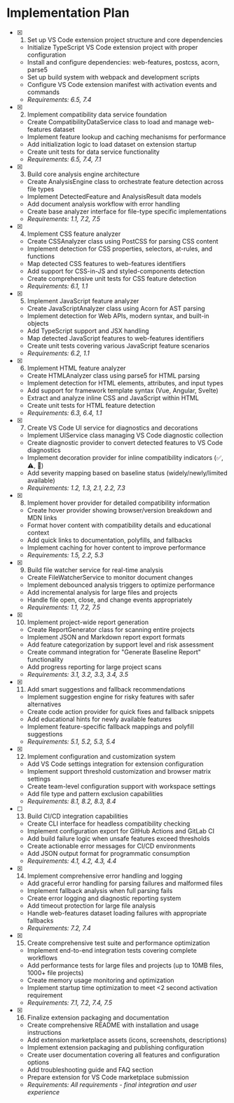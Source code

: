 # Implementation Plan

- [x] 1. Set up VS Code extension project structure and core dependencies







  - Initialize TypeScript VS Code extension project with proper configuration
  - Install and configure dependencies: web-features, postcss, acorn, parse5
  - Set up build system with webpack and development scripts
  - Configure VS Code extension manifest with activation events and commands
  - _Requirements: 6.5, 7.4_

- [x] 2. Implement compatibility data service foundation






  - Create CompatibilityDataService class to load and manage web-features dataset
  - Implement feature lookup and caching mechanisms for performance
  - Add initialization logic to load dataset on extension startup
  - Create unit tests for data service functionality
  - _Requirements: 6.5, 7.4, 7.1_

- [x] 3. Build core analysis engine architecture






  - Create AnalysisEngine class to orchestrate feature detection across file types
  - Implement DetectedFeature and AnalysisResult data models
  - Add document analysis workflow with error handling
  - Create base analyzer interface for file-type specific implementations
  - _Requirements: 1.1, 7.2, 7.5_

- [x] 4. Implement CSS feature analyzer






  - Create CSSAnalyzer class using PostCSS for parsing CSS content
  - Implement detection for CSS properties, selectors, at-rules, and functions
  - Map detected CSS features to web-features identifiers
  - Add support for CSS-in-JS and styled-components detection
  - Create comprehensive unit tests for CSS feature detection
  - _Requirements: 6.1, 1.1_

- [x] 5. Implement JavaScript feature analyzer








  - Create JavaScriptAnalyzer class using Acorn for AST parsing
  - Implement detection for Web APIs, modern syntax, and built-in objects
  - Add TypeScript support and JSX handling
  - Map detected JavaScript features to web-features identifiers
  - Create unit tests covering various JavaScript feature scenarios
  - _Requirements: 6.2, 1.1_

- [x] 6. Implement HTML feature analyzer


  - Create HTMLAnalyzer class using parse5 for HTML parsing
  - Implement detection for HTML elements, attributes, and input types
  - Add support for framework template syntax (Vue, Angular, Svelte)
  - Extract and analyze inline CSS and JavaScript within HTML
  - Create unit tests for HTML feature detection
  - _Requirements: 6.3, 6.4, 1.1_

- [x] 7. Create VS Code UI service for diagnostics and decorations







  - Implement UIService class managing VS Code diagnostic collection
  - Create diagnostic provider to convert detected features to VS Code diagnostics
  - Implement decoration provider for inline compatibility indicators (✅, ⚠, 🚫)
  - Add severity mapping based on baseline status (widely/newly/limited available)
  <!-- - Create unit tests for UI service functionality -->
  - _Requirements: 1.2, 1.3, 2.1, 2.2, 7.3_

- [x] 8. Implement hover provider for detailed compatibility information






  - Create hover provider showing browser/version breakdown and MDN links
  - Format hover content with compatibility details and educational context
  - Add quick links to documentation, polyfills, and fallbacks
  - Implement caching for hover content to improve performance
  <!-- - Create tests for hover provider functionality -->
  - _Requirements: 1.5, 2.2, 5.3_

- [x] 9. Build file watcher service for real-time analysis






  - Create FileWatcherService to monitor document changes
  - Implement debounced analysis triggers to optimize performance
  - Add incremental analysis for large files and projects
  - Handle file open, close, and change events appropriately
  <!-- - Create integration tests for file watching functionality -->
  - _Requirements: 1.1, 7.2, 7.5_

- [x] 10. Implement project-wide report generation






  - Create ReportGenerator class for scanning entire projects
  - Implement JSON and Markdown report export formats
  - Add feature categorization by support level and risk assessment
  - Create command integration for "Generate Baseline Report" functionality
  - Add progress reporting for large project scans
  <!-- - Create tests for report generation and export functionality -->
  - _Requirements: 3.1, 3.2, 3.3, 3.4, 3.5_

- [x] 11. Add smart suggestions and fallback recommendations






  - Implement suggestion engine for risky features with safer alternatives
  - Create code action provider for quick fixes and fallback snippets
  - Add educational hints for newly available features
  - Implement feature-specific fallback mappings and polyfill suggestions
  <!-- - Create tests for suggestion and code action functionality -->
  - _Requirements: 5.1, 5.2, 5.3, 5.4_

- [x] 12. Implement configuration and customization system






  - Add VS Code settings integration for extension configuration
  - Implement support threshold customization and browser matrix settings
  - Create team-level configuration support with workspace settings
  - Add file type and pattern exclusion capabilities
  <!-- - Create configuration validation and default value handling -->
  - _Requirements: 8.1, 8.2, 8.3, 8.4_

- [ ] 13. Build CI/CD integration capabilities








  - Create CLI interface for headless compatibility checking
  - Implement configuration export for GitHub Actions and GitLab CI
  - Add build failure logic when unsafe features exceed thresholds
  - Create actionable error messages for CI/CD environments
  - Add JSON output format for programmatic consumption
  <!-- - Create integration tests for CI/CD functionality -->
  - _Requirements: 4.1, 4.2, 4.3, 4.4_

- [x] 14. Implement comprehensive error handling and logging






  - Add graceful error handling for parsing failures and malformed files
  - Implement fallback analysis when full parsing fails
  - Create error logging and diagnostic reporting system
  - Add timeout protection for large file analysis
  - Handle web-features dataset loading failures with appropriate fallbacks
  <!-- - Create tests for error scenarios and recovery mechanisms -->
  - _Requirements: 7.2, 7.4_

- [x] 15. Create comprehensive test suite and performance optimization





  - Implement end-to-end integration tests covering complete workflows
  - Add performance tests for large files and projects (up to 10MB files, 1000+ file projects)
  - Create memory usage monitoring and optimization
  - Implement startup time optimization to meet <2 second activation requirement
  <!-- - Add cross-platform compatibility testing -->
  <!-- - Create automated test data generation for various feature scenarios -->
  - _Requirements: 7.1, 7.2, 7.4, 7.5_

- [x] 16. Finalize extension packaging and documentation






  - Create comprehensive README with installation and usage instructions
  - Add extension marketplace assets (icons, screenshots, descriptions)
  - Implement extension packaging and publishing configuration
  - Create user documentation covering all features and configuration options
  - Add troubleshooting guide and FAQ section
  - Prepare extension for VS Code marketplace submission
  - _Requirements: All requirements - final integration and user experience_